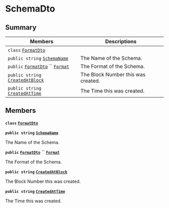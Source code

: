 # SchemaDto

## Summary

| Members                                                                                                                                                                                                                                                                                                                                                                                | Descriptions                       |
| -------------------------------------------------------------------------------------------------------------------------------------------------------------------------------------------------------------------------------------------------------------------------------------------------------------------------------------------------------------------------------------- | ---------------------------------- |
| `class` [`FormatDto`](AtomicMarketApiClient--BuyOffers--BuyOfferDto--DataDto--AssetDto--SchemaDto--FormatDto.md)                                                                                                                                                                                                                                                                       |                                    |
| `public string` [`SchemaName`](AtomicMarketApiClient--BuyOffers--BuyOfferDto--DataDto--AssetDto--SchemaDto.md#class\_atomic\_market\_api\_client\_1\_1\_buy\_offers\_1\_1\_buy\_offer\_dto\_1\_1\_data\_dto\_1\_1\_asset\_dto\_1\_1\_schema\_dto\_1a50d439f0d7b1835a13ec1f4da383f957)                                                                                                  | The Name of the Schema.            |
| `public` [`FormatDto`](AtomicMarketApiClient--BuyOffers--BuyOfferDto--DataDto--AssetDto--SchemaDto--FormatDto.md) `` [`Format`](AtomicMarketApiClient--BuyOffers--BuyOfferDto--DataDto--AssetDto--SchemaDto.md#class\_atomic\_market\_api\_client\_1\_1\_buy\_offers\_1\_1\_buy\_offer\_dto\_1\_1\_data\_dto\_1\_1\_asset\_dto\_1\_1\_schema\_dto\_1ab4fe4d63207a5184d9e0c8a5aa54891c) | The Format of the Schema.          |
| `public string` [`CreatedAtBlock`](AtomicMarketApiClient--BuyOffers--BuyOfferDto--DataDto--AssetDto--SchemaDto.md#class\_atomic\_market\_api\_client\_1\_1\_buy\_offers\_1\_1\_buy\_offer\_dto\_1\_1\_data\_dto\_1\_1\_asset\_dto\_1\_1\_schema\_dto\_1a022adc431e5845376e250208a999e12d)                                                                                              | The Block Number this was created. |
| `public string` [`CreatedAtTime`](AtomicMarketApiClient--BuyOffers--BuyOfferDto--DataDto--AssetDto--SchemaDto.md#class\_atomic\_market\_api\_client\_1\_1\_buy\_offers\_1\_1\_buy\_offer\_dto\_1\_1\_data\_dto\_1\_1\_asset\_dto\_1\_1\_schema\_dto\_1a4cb9b4aaa1372df6dc2bb7d8f4916403)                                                                                               | The Time this was created.         |

## Members

**`class`** [**`FormatDto`**](AtomicMarketApiClient--BuyOffers--BuyOfferDto--DataDto--AssetDto--SchemaDto--FormatDto.md)

**`public string`** [**`SchemaName`**](AtomicMarketApiClient--BuyOffers--BuyOfferDto--DataDto--AssetDto--SchemaDto.md#class\_atomic\_market\_api\_client\_1\_1\_buy\_offers\_1\_1\_buy\_offer\_dto\_1\_1\_data\_dto\_1\_1\_asset\_dto\_1\_1\_schema\_dto\_1a50d439f0d7b1835a13ec1f4da383f957)

The Name of the Schema.

**`public`** [**`FormatDto`**](AtomicMarketApiClient--BuyOffers--BuyOfferDto--DataDto--AssetDto--SchemaDto--FormatDto.md) **``** [**`Format`**](AtomicMarketApiClient--BuyOffers--BuyOfferDto--DataDto--AssetDto--SchemaDto.md#class\_atomic\_market\_api\_client\_1\_1\_buy\_offers\_1\_1\_buy\_offer\_dto\_1\_1\_data\_dto\_1\_1\_asset\_dto\_1\_1\_schema\_dto\_1ab4fe4d63207a5184d9e0c8a5aa54891c)

The Format of the Schema.

**`public string`** [**`CreatedAtBlock`**](AtomicMarketApiClient--BuyOffers--BuyOfferDto--DataDto--AssetDto--SchemaDto.md#class\_atomic\_market\_api\_client\_1\_1\_buy\_offers\_1\_1\_buy\_offer\_dto\_1\_1\_data\_dto\_1\_1\_asset\_dto\_1\_1\_schema\_dto\_1a022adc431e5845376e250208a999e12d)

The Block Number this was created.

**`public string`** [**`CreatedAtTime`**](AtomicMarketApiClient--BuyOffers--BuyOfferDto--DataDto--AssetDto--SchemaDto.md#class\_atomic\_market\_api\_client\_1\_1\_buy\_offers\_1\_1\_buy\_offer\_dto\_1\_1\_data\_dto\_1\_1\_asset\_dto\_1\_1\_schema\_dto\_1a4cb9b4aaa1372df6dc2bb7d8f4916403)

The Time this was created.
